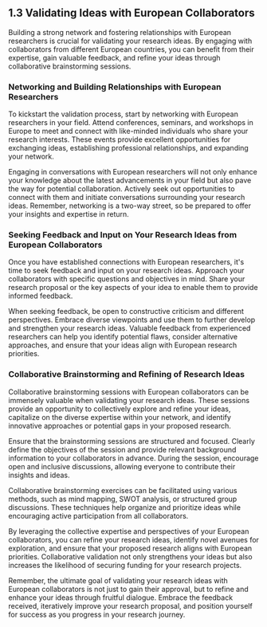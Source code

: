 ## 1.3 Validating Ideas with European Collaborators

Building a strong network and fostering relationships with European researchers is crucial for validating your research ideas. By engaging with collaborators from different European countries, you can benefit from their expertise, gain valuable feedback, and refine your ideas through collaborative brainstorming sessions.

### Networking and Building Relationships with European Researchers

To kickstart the validation process, start by networking with European researchers in your field. Attend conferences, seminars, and workshops in Europe to meet and connect with like-minded individuals who share your research interests. These events provide excellent opportunities for exchanging ideas, establishing professional relationships, and expanding your network.

Engaging in conversations with European researchers will not only enhance your knowledge about the latest advancements in your field but also pave the way for potential collaboration. Actively seek out opportunities to connect with them and initiate conversations surrounding your research ideas. Remember, networking is a two-way street, so be prepared to offer your insights and expertise in return.

### Seeking Feedback and Input on Your Research Ideas from European Collaborators

Once you have established connections with European researchers, it's time to seek feedback and input on your research ideas. Approach your collaborators with specific questions and objectives in mind. Share your research proposal or the key aspects of your idea to enable them to provide informed feedback.

When seeking feedback, be open to constructive criticism and different perspectives. Embrace diverse viewpoints and use them to further develop and strengthen your research ideas. Valuable feedback from experienced researchers can help you identify potential flaws, consider alternative approaches, and ensure that your ideas align with European research priorities.

### Collaborative Brainstorming and Refining of Research Ideas

Collaborative brainstorming sessions with European collaborators can be immensely valuable when validating your research ideas. These sessions provide an opportunity to collectively explore and refine your ideas, capitalize on the diverse expertise within your network, and identify innovative approaches or potential gaps in your proposed research.

Ensure that the brainstorming sessions are structured and focused. Clearly define the objectives of the session and provide relevant background information to your collaborators in advance. During the session, encourage open and inclusive discussions, allowing everyone to contribute their insights and ideas.

Collaborative brainstorming exercises can be facilitated using various methods, such as mind mapping, SWOT analysis, or structured group discussions. These techniques help organize and prioritize ideas while encouraging active participation from all collaborators.

By leveraging the collective expertise and perspectives of your European collaborators, you can refine your research ideas, identify novel avenues for exploration, and ensure that your proposed research aligns with European priorities. Collaborative validation not only strengthens your ideas but also increases the likelihood of securing funding for your research projects.

Remember, the ultimate goal of validating your research ideas with European collaborators is not just to gain their approval, but to refine and enhance your ideas through fruitful dialogue. Embrace the feedback received, iteratively improve your research proposal, and position yourself for success as you progress in your research journey.